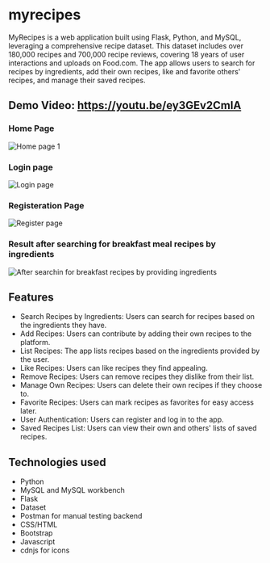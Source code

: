 # myrecipes
MyRecipes is a web application built using Flask, Python, and MySQL, leveraging a comprehensive recipe dataset. This dataset includes over 180,000 recipes and 700,000 recipe reviews, covering 18 years of user interactions and uploads on Food.com. The app allows users to search for recipes by ingredients, add their own recipes, like and favorite others' recipes, and manage their saved recipes.

## Demo Video: https://youtu.be/ey3GEv2CmlA

### Home Page
![Home page 1](https://github.com/Bilguun-Zorig/myrecipes/assets/111012530/9466f94f-fb8d-4ff6-a7da-8a74d951e1c5)

### Login page
![Login page](https://github.com/Bilguun-Zorig/myrecipes/assets/111012530/f58c9be1-0f9f-4378-9c4a-0447cb269202)

### Registeration Page
![Register page](https://github.com/Bilguun-Zorig/myrecipes/assets/111012530/e7aee4df-a9f6-4fb0-b100-e169f9e0dcb3)

### Result after searching for breakfast meal recipes by ingredients 
![After searchin for breakfast recipes by providing ingredients](https://github.com/Bilguun-Zorig/myrecipes/assets/111012530/3a1742a6-3369-47e4-ab80-49fd518dabfe)


## Features
- Search Recipes by Ingredients: Users can search for recipes based on the ingredients they have.
- Add Recipes: Users can contribute by adding their own recipes to the platform.
- List Recipes: The app lists recipes based on the ingredients provided by the user.
- Like Recipes: Users can like recipes they find appealing.
- Remove Recipes: Users can remove recipes they dislike from their list.
- Manage Own Recipes: Users can delete their own recipes if they choose to.
- Favorite Recipes: Users can mark recipes as favorites for easy access later.
- User Authentication: Users can register and log in to the app.
- Saved Recipes List: Users can view their own and others' lists of saved recipes.

## Technologies used
- Python
- MySQL and MySQL workbench
- Flask
- Dataset
- Postman for manual testing backend
- CSS/HTML
- Bootstrap
- Javascript
- cdnjs for icons
